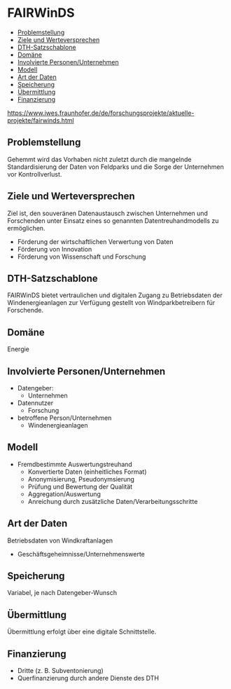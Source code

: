 # FAIRWinDS

-   [Problemstellung](#problemstellung)
-   [Ziele und Werteversprechen](#ziele)
-   [DTH-Satzschablone](#schablone)
-   [Domäne](#domaene)
-   [Involvierte Personen/Unternehmen](#involv)
-   [Modell](#modell)
-   [Art der Daten](#daten)
-   [Speicherung](#speicherung)
-   [Übermittlung](#uebermittlung)
-   [Finanzierung](#finanzierung)

https://www.iwes.fraunhofer.de/de/forschungsprojekte/aktuelle-projekte/fairwinds.html

<a name="problemstellung"></a>
## Problemstellung

Gehemmt wird das Vorhaben nicht zuletzt durch die mangelnde Standardisierung der Daten von Feldparks und die Sorge der Unternehmen vor Kontrollverlust.

<a name="ziele"></a>
## Ziele und Werteversprechen

Ziel ist, den souveränen Datenaustausch zwischen Unternehmen und Forschenden unter Einsatz eines so genannten Datentreuhandmodells zu ermöglichen.

-   Förderung der wirtschaftlichen Verwertung von Daten
-   Förderung von Innovation
-   Förderung von Wissenschaft und Forschung

<a name="schablone"></a>
## DTH-Satzschablone

FAIRWinDS bietet vertraulichen und digitalen Zugang zu Betriebsdaten der Windenergieanlagen zur Verfügung gestellt von Windparkbetreibern für Forschende.

<a name="domaene"></a>
## Domäne

Energie

<a name="involv"></a>
## Involvierte Personen/Unternehmen

-   Datengeber:
    -   Unternehmen
-   Datennutzer
    -   Forschung
-   betroffene Person/Unternehmen
    -   Windenergieanlagen

<a name="modell"></a>
## Modell

-   Fremdbestimmte Auswertungstreuhand
    -   Konvertierte Daten (einheitliches Format)
    -   Anonymisierung, Pseudonymsierung
    -   Prüfung und Bewertung der Qualität
    -   Aggregation/Auswertung
    -   Anreichung durch zusätzliche Daten/Verarbeitungsschritte

<a name="daten"></a>
## Art der Daten

Betriebsdaten von Windkraftanlagen

-   Geschäftsgeheimnisse/Unternehmenswerte

<a name="speicherung"></a>
## Speicherung

Variabel, je nach Datengeber-Wunsch

<a name="uebermittlung"></a>
## Übermittlung

Übermittlung erfolgt über eine digitale Schnittstelle.

<a name="finanzierung"></a>
## Finanzierung

-   Dritte (z. B. Subventonierung)
-   Querfinanzierung durch andere Dienste des DTH